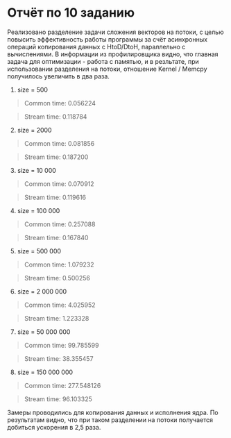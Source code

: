 # Отчёт по 10 заданию

Реализовано разделение задачи сложения векторов на потоки, с целью повысить эффективность работы программы за счёт асинхронных операций копирования данных с HtoD/DtoH, параллельно с вычислениями.
В информации из профилировщика видно, что главная задача для оптимизации - работа с памятью, и в резльтате, при использовании разделения на потоки, отношение Kernel / Memcpy получилось увеличить в два раза.

1. size = 500
> Common time: 0.056224

> Stream time: 0.118784
2. size = 2000
> Common time: 0.081856

> Stream time: 0.187200
3. size = 10 000
> Common time: 0.070912

> Stream time: 0.119616
4. size = 100 000
> Common time: 0.257088

> Stream time: 0.167840
5. size = 500 000
> Common time: 1.079232

> Stream time: 0.500256
6. size = 2 000 000
> Common time: 4.025952

> Stream time: 1.223328
7. size = 50 000 000
> Common time: 99.785599

> Stream time: 38.355457
8. size = 150 000 000
> Common time: 277.548126

> Stream time: 96.103325

Замеры проводились для копирования данных и исполнения ядра. По результатам видно, что при таком разделении на потоки получается добиться ускорения в 2,5 раза.
